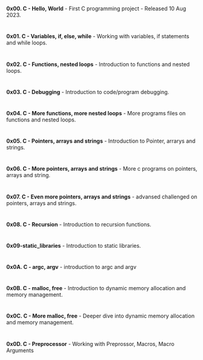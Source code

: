 #
**0x00. C - Hello, World** - First C programming project -  Released 10 Aug 2023.
#
**0x01. C - Variables, if, else, while** -  Working with variables, if statements and while loops.
#
**0x02. C - Functions, nested loops** - Introduction to functions and nested loops.
#
**0x03. C - Debugging** - Introduction to code/program debugging.
#
**0x04. C - More functions, more nested loops** - More programs files on functions and nested loops.
#
**0x05. C - Pointers, arrays and strings** - Introduction to Pointer, arrarys and strings.
#
**0x06. C - More pointers, arrays and strings** - More c programs on pointers, arrays and string.
#
**0x07. C - Even more pointers, arrays and strings** - advansed challenged on pointers, arrays and strings.
#
**0x08. C - Recursion** - Introduction to recursion functions.
#
**0x09-static_libraries** - Introduction to static libraries.
#
**0x0A. C - argc, argv** - introduction to argc and argv
#
**0x0B. C - malloc, free** - Introduction to dynamic memory allocation and memory management.
#
**0x0C. C - More malloc, free** - Deeper dive into dynamic memory allocation and memory management.
#
**0x0D. C - Preprocessor** - Working with Preprossor, Macros, Macro Arguments
#
